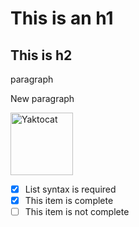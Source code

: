 # This is an h1
## This is h2
<p>paragraph</p> <p>New paragraph</p>

<img src='https://octodex.github.com/images/yaktocat.png' height='100' alt='Yaktocat' />

- [x] List syntax is required
- [x] This item is complete
- [ ] This item is not complete
